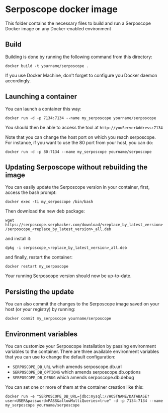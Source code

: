 # Serposcope docker image

This folder contains the necessary files to build and run a Serposcope Docker image on any Docker-enabled environment

## Build

Building is done by running the following command from this directory:

```docker build -t yourname/serposcope . ```

If you use Docker Machine, don't forget to configure you Docker daemon accordingly.

## Launching a container

You can launch a container this way:

```docker run -d -p 7134:7134 --name my_serposcope yourname/serposcope```

You should then be able to access the tool at ```http://youServerAddress:7134```

Note that you can change the host port on which you reach serposcope. For instance, if you want to use the 80 port from your host, you can do:

```docker run -d -p 80:7134 --name my_serposcope yourname/serposcope```

## Updating Serposcope without rebuilding the image

You can easily update the Serposcope version in your container, first, access the bash prompt:

``` docker exec -ti my_serposcope /bin/bash ```

Then download the new deb package:

```wget https://serposcope.serphacker.com/download/<replace_by_latest_version>/serposcope_<replace_by_latest_version>_all.deb```

 and install it:

 ```dpkg -i serposcope_<replace_by_latest_version>_all.deb```

 and finally, restart the container:

 ```docker restart my_serposcope```

Your running Serposcope version should now be up-to-date.

## Persisting the update

 You can also commit the changes to the Serposcope image saved on your host (or your registry) by running:

 ```docker commit my_serposcope yourname/serposcope```

## Environment variables

You can customize your Serposcope installation by passing environment variables to the container.
There are three available environment variables that you can use to change the default configuration:

- ```SERPOSCOPE_DB_URL``` which amends serposcope.db.url
- ```SERPOSCOPE_DB_OPTIONS``` which amends serposcope.db.options
- ```SERPOSCOPE_DB_DEBUG``` which amends serposcope.db.debug

You can set one or more of them at the container creation like this:

```docker run -e "SERPOSCOPE_DB_URL=jdbc:mysql://HOSTNAME/DATABASE?user=USER&password=PASS&allowMultiQueries=true" -d -p 7134:7134 --name my_serposcope yourname/serposcope```

